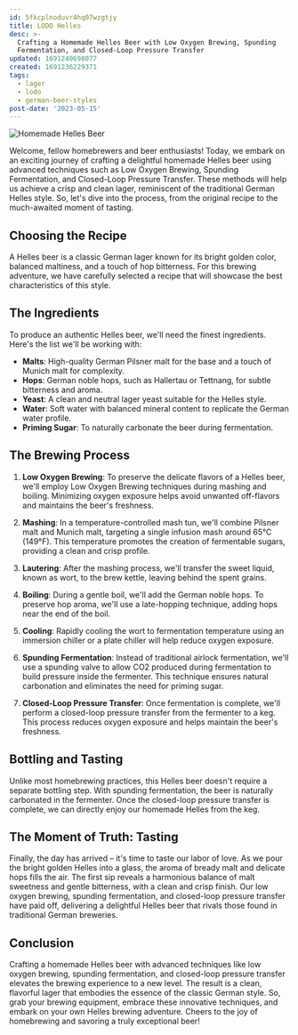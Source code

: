 ```yaml
---
id: 5fkcplnoduvr4hq07wzgtjy
title: LODO Helles
desc: >-
  Crafting a Homemade Helles Beer with Low Oxygen Brewing, Spunding
  Fermentation, and Closed-Loop Pressure Transfer
updated: 1691240698077
created: 1691236229371
tags:
  - lager
  - lodo
  - german-beer-styles
post-date: '2023-05-15'
---
```

![Homemade Helles Beer](/assets/helles.png)

Welcome, fellow homebrewers and beer enthusiasts! Today, we embark on an exciting journey of crafting a delightful homemade Helles beer using advanced techniques such as Low Oxygen Brewing, Spunding Fermentation, and Closed-Loop Pressure Transfer. These methods will help us achieve a crisp and clean lager, reminiscent of the traditional German Helles style. So, let's dive into the process, from the original recipe to the much-awaited moment of tasting.

## Choosing the Recipe

A Helles beer is a classic German lager known for its bright golden color, balanced maltiness, and a touch of hop bitterness. For this brewing adventure, we have carefully selected a recipe that will showcase the best characteristics of this style.

## The Ingredients

To produce an authentic Helles beer, we'll need the finest ingredients. Here's the list we'll be working with:

- **Malts**: High-quality German Pilsner malt for the base and a touch of Munich malt for complexity.
- **Hops**: German noble hops, such as Hallertau or Tettnang, for subtle bitterness and aroma.
- **Yeast**: A clean and neutral lager yeast suitable for the Helles style.
- **Water**: Soft water with balanced mineral content to replicate the German water profile.
- **Priming Sugar**: To naturally carbonate the beer during fermentation.

## The Brewing Process

1. **Low Oxygen Brewing**: To preserve the delicate flavors of a Helles beer, we'll employ Low Oxygen Brewing techniques during mashing and boiling. Minimizing oxygen exposure helps avoid unwanted off-flavors and maintains the beer's freshness.

2. **Mashing**: In a temperature-controlled mash tun, we'll combine Pilsner malt and Munich malt, targeting a single infusion mash around 65°C (149°F). This temperature promotes the creation of fermentable sugars, providing a clean and crisp profile.

3. **Lautering**: After the mashing process, we'll transfer the sweet liquid, known as wort, to the brew kettle, leaving behind the spent grains.

4. **Boiling**: During a gentle boil, we'll add the German noble hops. To preserve hop aroma, we'll use a late-hopping technique, adding hops near the end of the boil.

5. **Cooling**: Rapidly cooling the wort to fermentation temperature using an immersion chiller or a plate chiller will help reduce oxygen exposure.

6. **Spunding Fermentation**: Instead of traditional airlock fermentation, we'll use a spunding valve to allow CO2 produced during fermentation to build pressure inside the fermenter. This technique ensures natural carbonation and eliminates the need for priming sugar.

7. **Closed-Loop Pressure Transfer**: Once fermentation is complete, we'll perform a closed-loop pressure transfer from the fermenter to a keg. This process reduces oxygen exposure and helps maintain the beer's freshness.

## Bottling and Tasting

Unlike most homebrewing practices, this Helles beer doesn't require a separate bottling step. With spunding fermentation, the beer is naturally carbonated in the fermenter. Once the closed-loop pressure transfer is complete, we can directly enjoy our homemade Helles from the keg.

## The Moment of Truth: Tasting

Finally, the day has arrived – it's time to taste our labor of love. As we pour the bright golden Helles into a glass, the aroma of bready malt and delicate hops fills the air. The first sip reveals a harmonious balance of malt sweetness and gentle bitterness, with a clean and crisp finish. Our low oxygen brewing, spunding fermentation, and closed-loop pressure transfer have paid off, delivering a delightful Helles beer that rivals those found in traditional German breweries.

## Conclusion

Crafting a homemade Helles beer with advanced techniques like low oxygen brewing, spunding fermentation, and closed-loop pressure transfer elevates the brewing experience to a new level. The result is a clean, flavorful lager that embodies the essence of the classic German style. So, grab your brewing equipment, embrace these innovative techniques, and embark on your own Helles brewing adventure. Cheers to the joy of homebrewing and savoring a truly exceptional beer!
